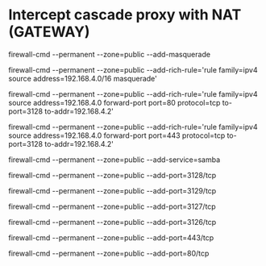 # Intercept cascade proxy with NAT (GATEWAY)



firewall-cmd --permanent --zone=public --add-masquerade

firewall-cmd --permanent --zone=public --add-rich-rule='rule family=ipv4 source address=192.168.4.0/16 masquerade'

firewall-cmd --permanent --zone=public --add-rich-rule='rule family=ipv4 source address=192.168.4.0 forward-port port=80 protocol=tcp to-port=3128 to-addr=192.168.4.2'

firewall-cmd --permanent --zone=public --add-rich-rule='rule family=ipv4 source address=192.168.4.0 forward-port port=443 protocol=tcp to-port=3128 to-addr=192.168.4.2'

firewall-cmd --permanent --zone=public --add-service=samba

firewall-cmd --permanent --zone=public --add-port=3128/tcp

firewall-cmd --permanent --zone=public --add-port=3129/tcp

firewall-cmd --permanent --zone=public --add-port=3127/tcp

firewall-cmd --permanent --zone=public --add-port=3126/tcp

firewall-cmd --permanent --zone=public --add-port=443/tcp

firewall-cmd --permanent --zone=public --add-port=80/tcp

